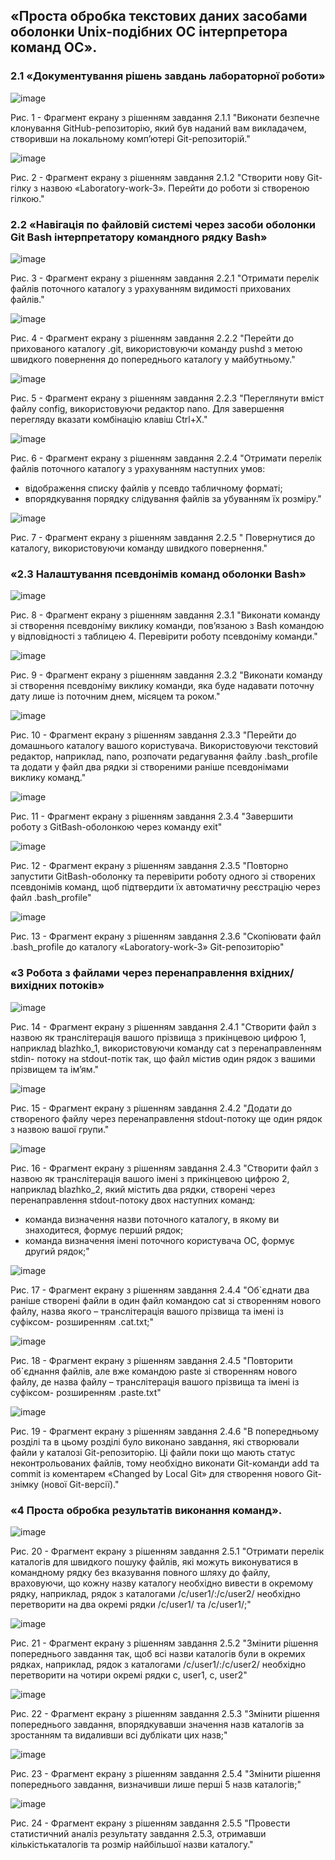 ## «Проста обробка текстових даних засобами оболонки Unix-подібних ОС інтерпретора команд ОС».

### 2.1 «Документування рішень завдань лабораторної роботи»

![image](https://github.com/MaksymPetrov123/WebAR-Example/blob/Labaratory-work-3/Labaratory-work-3/%D0%A1%D0%BD%D0%B8%D0%BC%D0%BE%D0%BA%20%D1%8D%D0%BA%D1%80%D0%B0%D0%BD%D0%B0%202024-03-25%20085626.jpg)

Рис. 1 - Фрагмент екрану з рішенням завдання 2.1.1 "Виконати безпечне клонування GitHub-репозиторію, який був наданий вам
викладачем, створивши на локальному комп’ютері Git-репозиторій."

![image](https://github.com/MaksymPetrov123/WebAR-Example/blob/Labaratory-work-3/Labaratory-work-3/%D0%A1%D0%BD%D0%B8%D0%BC%D0%BE%D0%BA%20%D1%8D%D0%BA%D1%80%D0%B0%D0%BD%D0%B0%202024-03-25%20090534.jpg)

Рис. 2 - Фрагмент екрану з рішенням завдання 2.1.2 "Створити нову Git-гілку з назвою «Laboratory-work-3».
Перейти до роботи зі створеною гілкою."

### 2.2 «Навігація по файловій системі через засоби оболонки Git Bash інтерпретатору командного рядку Bash»

![image](https://github.com/MaksymPetrov123/WebAR-Example/blob/Labaratory-work-3/Labaratory-work-3/2.2.1.jpg)

Рис. 3 - Фрагмент екрану з рішенням завдання 2.2.1 "Отримати перелік файлів поточного каталогу з урахуванням видимості
прихованих файлів."

![image](https://github.com/MaksymPetrov123/WebAR-Example/blob/Labaratory-work-3/Labaratory-work-3/2.2.2.jpg)

Рис. 4 - Фрагмент екрану з рішенням завдання 2.2.2 "Перейти до прихованого каталогу .git, використовуючи команду pushd з метою
швидкого повернення до попереднього каталогу у майбутньому."

![image](https://github.com/MaksymPetrov123/WebAR-Example/blob/Labaratory-work-3/Labaratory-work-3/2.2.3.jpg)

Рис. 5 - Фрагмент екрану з рішенням завдання 2.2.3 "Переглянути вміст файлу config, використовуючи редактор nano.
Для завершення перегляду вказати комбінацію клавіш Ctrl+X."

![image](https://github.com/MaksymPetrov123/WebAR-Example/blob/Labaratory-work-3/Labaratory-work-3/2.2.4.jpg)

Рис. 6 - Фрагмент екрану з рішенням завдання 2.2.4 "Отримати перелік файлів поточного каталогу з урахуванням наступних умов:
- відображення списку файлів у псевдо табличному форматі;
- впорядкування порядку слідування файлів за убуванням їх розміру."

![image](https://github.com/MaksymPetrov123/WebAR-Example/blob/Labaratory-work-3/Labaratory-work-3/2.2.5.jpg)

Рис. 7 - Фрагмент екрану з рішенням завдання 2.2.5 " Повернутися до каталогу, використовуючи команду швидкого повернення."

### «2.3 Налаштування псевдонімів команд оболонки Bash»

![image](https://github.com/MaksymPetrov123/WebAR-Example/blob/Labaratory-work-3/Labaratory-work-3/сохранить%202.3.1.jpg)

Рис. 8 - Фрагмент екрану з рішенням завдання 2.3.1 "Виконати команду зі створення псевдоніму виклику команди, пов’язаною з Bash
командою у відповідності з таблицею 4. Перевірити роботу псевдоніму команди."

![image](https://github.com/MaksymPetrov123/WebAR-Example/blob/Labaratory-work-3/Labaratory-work-3/2.3.2.jpg)

Рис. 9 - Фрагмент екрану з рішенням завдання 2.3.2 "Виконати команду зі створення псевдоніму виклику команди, яка буде надавати
поточну дату лише із поточним днем, місяцем та роком."

![image](https://github.com/MaksymPetrov123/WebAR-Example/blob/Labaratory-work-3/Labaratory-work-3/2.3.3.jpg)

Рис. 10 - Фрагмент екрану з рішенням завдання 2.3.3 "Перейти до домашнього каталогу вашого користувача. Використовуючи
текстовий редактор, наприклад, nano, розпочати редагування файлу .bash_profile та додати у
файл два рядки зі створеними раніше псевдонімами виклику команд."

![image](https://github.com/MaksymPetrov123/WebAR-Example/blob/Labaratory-work-3/Labaratory-work-3/2.3.4.jpg)

Рис. 11 - Фрагмент екрану з рішенням завдання 2.3.4 "Завершити роботу з GitBash-оболонкою через команду exit"

![image](https://github.com/MaksymPetrov123/WebAR-Example/blob/Labaratory-work-3/Labaratory-work-3/2.3.5.jpg)

Рис. 12 - Фрагмент екрану з рішенням завдання 2.3.5 "Повторно запустити GitBash-оболонку та перевірити роботу одного зі створених
псевдонімів команд, щоб підтвердити їх автоматичну реєстрацію через файл .bash_profile"

![image](https://github.com/MaksymPetrov123/WebAR-Example/blob/Labaratory-work-3/Labaratory-work-3/2.3.6.jpg)

Рис. 13 - Фрагмент екрану з рішенням завдання 2.3.6 "Скопіювати файл .bash_profile до каталогу «Laboratory-work-3» Git-репозиторію"

### «3 Робота з файлами через перенаправлення вхідних/вихідних потоків»

![image](https://github.com/MaksymPetrov123/WebAR-Example/blob/Labaratory-work-3/Labaratory-work-3/2.4.1.jpg)

Рис. 14 - Фрагмент екрану з рішенням завдання 2.4.1 "Створити файл з назвою як транслітерація вашого прізвища з прикінцевою
цифрою 1, наприклад blazhko_1, використовуючи команду cat з перенаправленням stdin-
потоку на stdout-потік так, що файл містив один рядок з вашими прізвищем та ім’ям."

![image](https://github.com/MaksymPetrov123/WebAR-Example/blob/Labaratory-work-3/Labaratory-work-3/2.4.2.jpg)

Рис. 15 - Фрагмент екрану з рішенням завдання 2.4.2 "Додати до створеного файлу через перенаправлення stdout-потоку ще один
рядок з назвою вашої групи."

![image](https://github.com/MaksymPetrov123/WebAR-Example/blob/Labaratory-work-3/Labaratory-work-3/2.4.3.jpg)

Рис. 16 - Фрагмент екрану з рішенням завдання 2.4.3 "Створити файл з назвою як транслітерація вашого імені з прикінцевою цифрою
2, наприклад blazhko_2, який містить два рядки, створені через перенаправлення stdout-потоку
двох наступних команд:
- команда визначення назви поточного каталогу, в якому ви знаходитеся, формує
перший рядок;
- команда визначення імені поточного користувача ОС, формує другий рядок;"

![image](https://github.com/MaksymPetrov123/WebAR-Example/blob/Labaratory-work-3/Labaratory-work-3/2.4.4.jpg)

Рис. 17 - Фрагмент екрану з рішенням завдання 2.4.4 "Об`єднати два раніше створені файли в один файл командою cat зі створенням нового файлу, назва якого – транслітерація вашого прізвища та імені із суфіксом-
розширенням .cat.txt;"

![image](https://github.com/MaksymPetrov123/WebAR-Example/blob/Labaratory-work-3/Labaratory-work-3/2.4.5.jpg)

Рис. 18 - Фрагмент екрану з рішенням завдання 2.4.5 "Повторити об`єднання файлів, але вже командою paste зі створенням нового файлу, де назва файлу – транслітерація вашого прізвища та імені із суфіксом-
розширенням .paste.txt"

![image](https://github.com/MaksymPetrov123/WebAR-Example/blob/Labaratory-work-3/Labaratory-work-3/2.4.6.jpg)

Рис. 19 - Фрагмент екрану з рішенням завдання 2.4.6 "В попередньому розділі та в цьому розділі було виконано завдання, які
створювали файли у каталозі Git-репозиторію. Ці файли поки що мають статус
неконтрольованих файлів, тому необхідно виконати Git-команди add та commit із коментарем
«Changed by Local Git» для створення нового Git-знімку (нової Git-версії)."

### «4 Проста обробка результатів виконання команд».

![image](https://github.com/MaksymPetrov123/WebAR-Example/blob/Labaratory-work-3/Labaratory-work-3/сохранить%202.5.1.jpg)

Рис. 20 - Фрагмент екрану з рішенням завдання 2.5.1 "Отримати перелік каталогів для швидкого пошуку файлів, які можуть
виконуватися в командному рядку без вказування повного шляху до файлу, враховуючи, що
кожну назву каталогу необхідно вивести в окремому рядку, наприклад, рядок з каталогами
/c/user1/:/c/user2/ необхідно перетворити на два окремі рядки /c/user1/ та /c/user1/;"

![image](https://github.com/MaksymPetrov123/WebAR-Example/blob/Labaratory-work-3/Labaratory-work-3/2.5.2.jpg)

Рис. 21 - Фрагмент екрану з рішенням завдання 2.5.2 "Змінити рішення попереднього завдання так, щоб всі назви каталогів були в
окремих рядках, наприклад, рядок з каталогами /c/user1/:/c/user2/ необхідно перетворити на
чотири окремі рядки c, user1, c, user2"

![image](https://github.com/MaksymPetrov123/WebAR-Example/blob/Labaratory-work-3/Labaratory-work-3/2.5.3.jpg)

Рис. 22 - Фрагмент екрану з рішенням завдання 2.5.3 "Змінити рішення попереднього завдання, впорядкувавши значення назв
каталогів за зростанням та видаливши всі дублікати цих назв;"

![image](https://github.com/MaksymPetrov123/WebAR-Example/blob/Labaratory-work-3/Labaratory-work-3/2.5.4.jpg)

Рис. 23 - Фрагмент екрану з рішенням завдання 2.5.4 "Змінити рішення попереднього завдання, визначивши лише перші 5 назв
каталогів;"

![image](https://github.com/MaksymPetrov123/WebAR-Example/blob/Labaratory-work-3/Labaratory-work-3/2.5.5.jpg)

Рис. 24 - Фрагмент екрану з рішенням завдання 2.5.5 "Провести статистичний аналіз результату завдання 2.5.3, отримавши кількістькаталогів та розмір найбільшої назви каталогу."




